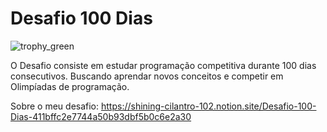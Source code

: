 # Desafio 100 Dias

![trophy_green](https://user-images.githubusercontent.com/36522521/210478646-df9e318a-f43b-4827-878a-3a7f0773f47b.svg)


O Desafio consiste em estudar programação competitiva durante 100 dias consecutivos. Buscando aprendar novos conceitos e competir em Olimpíadas de programação.

Sobre o meu desafio:
https://shining-cilantro-102.notion.site/Desafio-100-Dias-411bffc2e7744a50b93dbf5b0c6e2a30
